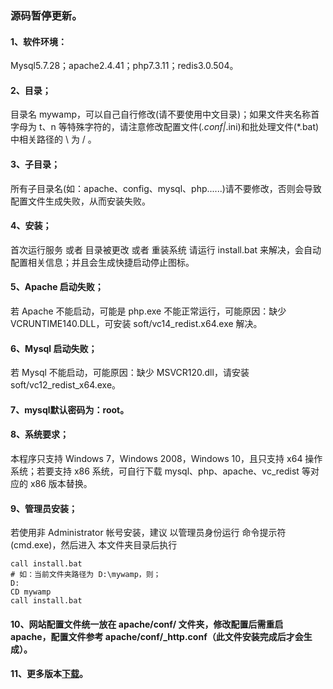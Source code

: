 ### 源码暂停更新。

####  1、软件环境：

Mysql5.7.28；apache2.4.41；php7.3.11；redis3.0.504。

#### 2、目录；

目录名 mywamp，可以自己自行修改(请不要使用中文目录)；如果文件夹名称首字母为 t、n 等特殊字符的，请注意修改配置文件(*.conf|*.ini)和批处理文件(*.bat)中相关路径的 \ 为 / 。

#### 3、子目录；

所有子目录名(如：apache、config、mysql、php......)请不要修改，否则会导致配置文件生成失败，从而安装失败。

#### 4、安装；

首次运行服务 或者 目录被更改 或者 重装系统 请运行 install.bat 来解决，会自动配置相关信息；并且会生成快捷启动停止图标。

#### 5、Apache 启动失败；

若 Apache 不能启动，可能是 php.exe 不能正常运行，可能原因：缺少 VCRUNTIME140.DLL，可安装 soft/vc14_redist.x64.exe 解决。

#### 6、Mysql 启动失败；

若 Mysql 不能启动，可能原因：缺少 MSVCR120.dll，请安装 soft/vc12_redist_x64.exe。

#### 7、mysql默认密码为：root。

#### 8、系统要求；

本程序只支持 Windows 7，Windows 2008，Windows 10，且只支持 x64 操作系统；若要支持 x86 系统，可自行下载 mysql、php、apache、vc_redist 等对应的 x86 版本替换。

#### 9、管理员安装；

若使用非 Administrator 帐号安装，建议 以管理员身份运行 命令提示符(cmd.exe)，然后进入 本文件夹目录后执行 
```
call install.bat
# 如：当前文件夹路径为 D:\mywamp，则；
D:
CD mywamp
call install.bat
```

#### 10、网站配置文件统一放在 apache/conf/ 文件夹，修改配置后需重启 apache，配置文件参考 apache/conf/_http.conf（此文件安装完成后才会生成）。

#### 11、更多版本[下载](https://pan.baidu.com/s/1i5PA2yT)。

